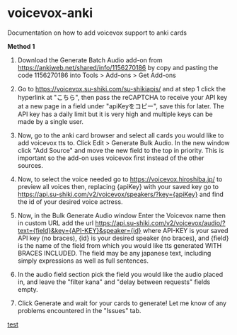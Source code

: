 # voicevox-anki
Documentation on how to add voicevox support to anki cards

__Method 1__

1. Download the Generate Batch Audio add-on from https://ankiweb.net/shared/info/1156270186 by copy and pasting the code 1156270186 into Tools > Add-ons > Get Add-ons

2. Go to https://voicevox.su-shiki.com/su-shikiapis/ and at step 1 click the hyperlink at "こちら", then pass the reCAPTCHA to receive your API key at a new page in a field under "apiKeyをコピー", save this for later. The API key has a daily limit but it is very high and multiple keys can be made by a single user.

3. Now, go to the anki card browser and select all cards you would like to add voicevox tts to. Click Edit > Generate Bulk Audio. In the new window click "Add Source" and move the new field to the top in priority. This is important so the add-on uses voicevox first instead of the other sources.

4. Now, to select the voice needed go to https://voicevox.hiroshiba.jp/ to preview all voices then, replacing {apiKey} with your saved key go to https://api.su-shiki.com/v2/voicevox/speakers/?key={apiKey} and find the id of your desired voice actress.

5. Now, in the Bulk Generate Audio window Enter the Voicevox name then in custom URL add the url https://api.su-shiki.com/v2/voicevox/audio/?text={field}&key={API-KEY}&speaker={id} where API-KEY is your saved API key (no braces), {id} is your desired speaker (no braces), and {field} is the name of the field from which you would like tts generated WITH BRACES INCLUDED. The field may be any japanese text, including simply expressions as well as full sentences.

6. In the audio field section pick the field you would like the audio placed in, and leave the "filter kana" and "delay between requests" fields empty. 

7. Click Generate and wait for your cards to generate! Let me know of any problems encountered in the "Issues" tab.

[test](example.js)
